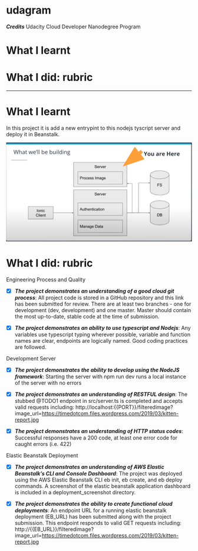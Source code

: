# udagram

***Credits***
Udacity Cloud Developer Nanodegree Program

# What I learnt 

# What I did: rubric

-------------

# What I learnt 

In this project it is add a new entrypint to this nodejs tyscript server and deploy it in Beanstalk.

![Arquitecture](https://github.com/mblazleon/udagram/blob/master/arq.png)

# What I did: rubric

Engineering Process and Quality

- [x] ***The project demonstrates an understanding of a good cloud git process***: All project code is stored in a GitHub repository and this link has been submitted for review. There are at least two branches - one for development (dev, development) and one master. Master should contain the most up-to-date, stable code at the time of submission.

- [x] ***The project demonstrates an ability to use typescript and Nodejs***: Any variables use typescript typing wherever possible, variable and function names are clear, endpoints are logically named. Good coding practices are followed.

Development Server

- [x] ***The project demonstrates the ability to develop using the NodeJS framework***: Starting the server with npm run dev runs a local instance of the server with no errors

- [x] ***The project demonstrates an understanding of RESTFUL design***: The stubbed @TODO1 endpoint in src/server.ts is completed and accepts valid requests including:
http://localhost:{{PORT}}/filteredimage?image_url=https://timedotcom.files.wordpress.com/2019/03/kitten-report.jpg

- [x] ***The project demonstrates an understanding of HTTP status codes***: Successful responses have a 200 code, at least one error code for caught errors (i.e. 422)

Elastic Beanstalk Deployment

- [x] ***The project demonstrates an understanding of AWS Elastic Beanstalk’s CLI and Console Dashboard***: The project was deployed using the AWS Elastic Beanstalk CLI eb init, eb create, and eb deploy commands. A screenshot of the elastic beanstalk application dashboard is included in a deployment_screenshot directory.

- [x] ***The project demonstrates the ability to create functional cloud deployments***: An endpoint URL for a running elastic beanstalk deployment (EB_URL) has been submitted along with the project submission. This endpoint responds to valid GET requests including:
http://{{EB_URL}}/filteredimage?image_url=https://timedotcom.files.wordpress.com/2019/03/kitten-report.jpg

